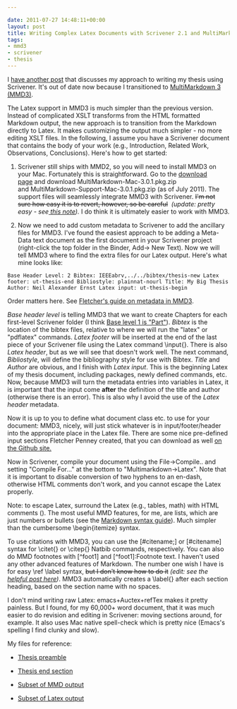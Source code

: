 ```yaml
---

date: 2011-07-27 14:48:11+00:00
layout: post
title: Writing Complex Latex Documents with Scrivener 2.1 and MultiMarkDown 3
tags:
- mmd3
- scrivener
- thesis
---
```


I [have another post](http://neilernst.net/2010/09/04/some-notes-on-integrating-mendeley-scrivener-multimarkdown-and-xelatex/#comment-362) that discusses my approach to writing my thesis using Scrivener. It's out of date now because I transitioned to [MultiMarkdown 3 (MMD3)](https://github.com/fletcher/peg-multimarkdown).

The Latex support in MMD3 is much simpler than the previous version. Instead of complicated XSLT transforms from the HTML formatted Markdown output, the new approach is to transition from the Markdown directly to Latex. It makes customizing the output much simpler - no more editing XSLT files. In the following, I assume you have a Scrivener document that contains the body of your work (e.g., Introduction, Related Work, Observations, Conclusions). Here's how to get started:

1. Scrivener still ships with MMD2, so you will need to install MMD3 on your Mac. Fortunately this is straightforward. Go to the [download page](https://github.com/fletcher/peg-multimarkdown/downloads) and download MultiMarkdown-Mac-3.0.1.pkg.zip and MultiMarkdown-Support-Mac-3.0.1.pkg.zip (as of July 2011). The support files will seamlessly integrate MMD3 with Scrivener. <del>I'm not sure how easy it is to revert, however, so be careful</del>  _(update: pretty easy - see[ this note](http://www.literatureandlatte.com/forum/viewtopic.php?f=21&t=14379#p102615))._ I do think it is ultimately easier to work with MMD3.

2. Now we need to add custom metadata to Scrivener to add the ancillary files for MMD3. I've found the easiest approach to be adding a Meta-Data text document as the first document in your Scrivener project (right-click the top folder in the Binder, Add-> New Text). Now we will tell MMD3 where to find the extra files for our Latex output. Here's what mine looks like:

` Base Header Level: 2
Bibtex: IEEEabrv,../../bibtex/thesis-new
Latex footer: ut-thesis-end
Bibliostyle: plainnat-nourl
Title: My Big Thesis
Author: Neil Alexander Ernst
Latex input: ut-thesis-begin
`

Order matters here. See [Fletcher's guide on metadata in MMD3](https://github.com/fletcher/peg-multimarkdown/wiki/How-do-I-create-a-MultiMarkdown-document%3F).

_Base header level_ is telling MMD3 that we want to create Chapters for each first-level Scrivener folder (I think [Base level 1 is "Part"](http://en.wikibooks.org/wiki/LaTeX/Document_Structure#Sectioning_Commands)). _Bibtex_ is the location of the bibtex files, relative to where we will run the "latex" or "pdflatex" commands. _Latex footer_ will be inserted at the end of the last piece of your Scrivener file using the Latex command \input{}. There is also _Latex header_, but as we will see that doesn't work well. The next command, _Bibliostyle_, will define the bibliography style for use with Bibtex. _Title_ and _Author_ are obvious, and I finish with _Latex input_. This is the beginning Latex of my thesis document, including packages, newly defined commands, etc. Now, because MMD3 will turn the metadata entries into variables in Latex, it is important that the input come **after** the definition of the title and author (otherwise there is an error). This is also why I avoid the use of the _Latex header_ metadata.

Now it is up to you to define what document class etc. to use for your document: MMD3, nicely, will just stick whatever is in input/footer/header into the appropriate place in the Latex file. There are some nice pre-defined input sections Fletcher Penney created, that you can download as well [on the Github site.](https://github.com/fletcher/peg-multimarkdown-latex-support)

Now in Scrivener, compile your document using the File->Compile.. and setting "Compile For..." at the bottom to "Multimarkdown->Latex". Note that it is important to disable conversion of two hyphens to an en-dash, otherwise HTML comments don't work, and you cannot escape the Latex properly.

Note: to escape Latex, surround the Latex (e.g., tables, math) with HTML comments (<!-- -->). The most useful MMD features, for me, are lists, which are just numbers or bullets (see the [Markdown syntax guide](http://daringfireball.net/projects/markdown/syntax)). Much simpler than the cumbersome \begin{itemize} syntax.

To use citations with MMD3, you can use the [#citename;] or [#citename] syntax for \citet{} or \citep{} Natbib commands, respectively. You can also do MMD footnotes with [^foot1] and [^foot1]:Footnote text. I haven't used any other advanced features of Markdown. The number one wish I have is for easy \ref \label syntax, <del>but I don't know how to do it</del> _(edit: see the [helpful post here](http://www.literatureandlatte.com/forum/viewtopic.php?f=21&t=14379#p102686))_. MMD3 automatically creates a \label{} after each section heading, based on the section name with no spaces.

I don't mind writing raw Latex: emacs+Auctex+refTex makes it pretty painless. But I found, for my 60,000+ word document, that it was much easier to do revision and editing in Scrivener: moving sections around, for example. It also uses Mac native spell-check which is pretty nice (Emacs's spelling I find clunky and slow).

My files for reference:



	
  * [Thesis preamble](https://gist.github.com/1109471)

	
  * [Thesis end section](https://gist.github.com/1109480)

	
  * [Subset of MMD output](https://gist.github.com/1109490)

	
  * [Subset of Latex output](https://gist.github.com/1109478)


